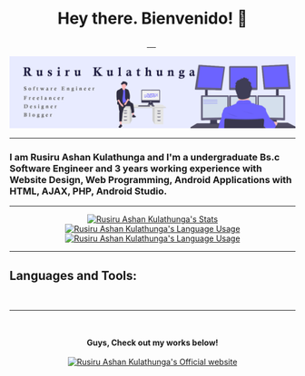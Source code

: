 <h1 align="center">Hey there. Bienvenido! 👋</h1>


<p align="center">
  <a href="https://wa.me/94786794814"> 
    <img src="https://img.shields.io/badge/WhatsApp-25D366?style=for-the-badge&logo=whatsapp&logoColor=white" alt="">
  </a>
  <a href="https://www.facebook.com/rusiru.alvin97"> 
    <img src="https://img.shields.io/badge/Facebook-1877F2?style=for-the-badge&logo=facebook&logoColor=white" alt="">
  </a>
  <a href="https://twitter.com/alvin___97">
    <img src="https://img.shields.io/badge/Twitter-1DA1F2?style=for-the-badge&logo=twitter&logoColor=white" alt="">
  </a>
  <a href="https://www.instagram.com/alvinz97/">
    <img src="https://img.shields.io/badge/Instagram-E4405F?style=for-the-badge&logo=instagram&logoColor=white" alt="">
  </a>
  <img src="https://img.shields.io/badge/-CONNECT-blue?style=for-the-badge&logo=Linkedin&link=https://www.linkedin.com/in/rusiru-kulathunga/" alt="">
  <img src="https://img.shields.io/github/followers/alvinz97?logo=GitHub&style=for-the-badge" alt="">
</p>



<p align="center">

  <img src="https://raw.githubusercontent.com/alvinz97/alvinz97/master/banner_new.png" alt="banner that says Rusiru Kulathunga - Software Engineer, Freelancer, Designer and Blogger alongside a cartoon illustration of Rusiru Kulathunga ">

---

### I am Rusiru Ashan Kulathunga and I'm a undergraduate Bs.c Software Engineer and 3 years working experience with Website Design, Web Programming, Android Applications with HTML, AJAX, PHP, Android Studio.
---
</p>


<p align="center" style="border: 2px; border-color: #000">

  <a href="https://github.com/alvinz97" class="rich-diff-level-one">
    <img src="https://github-readme-stats.anuraghazra1.vercel.app/api?username=alvinz97&show_icons=true&include_all_commits=true&theme=radical" alt="Rusiru Ashan Kulathunga's Stats" >
  </a>

  <a href="https://github.com/alvinz97" class="rich-diff-level-one">
    <img src="https://github-readme-stats.anuraghazra1.vercel.app/api/top-langs/?username=alvinz97&layout=compact&theme=radical" alt="Rusiru Ashan Kulathunga's Language Usage" >
  </a>

  <a href="https://github.com/alvinz97" class="rich-diff-level-one">
    <img src="http://github-readme-streak-stats.herokuapp.com?user=alvinz97&theme=dark-smoky" alt="Rusiru Ashan Kulathunga's Language Usage" >
  </a>

---
</p>

## Languages and Tools:


<p align="center">
  <img src="https://img.shields.io/badge/HTML-239120?style=for-the-badge&logo=html5&logoColor=white" alt="">
  <img src="https://img.shields.io/badge/JavaScript-F7DF1E?style=for-the-badge&logo=javascript&logoColor=black" alt="">
  <img src="https://img.shields.io/badge/CSS3-1572B6?style=for-the-badge&logo=css3&logoColor=white" alt="">
  <img src="https://img.shields.io/badge/Sass-CC6699?style=for-the-badge&logo=sass&logoColor=white" alt="">
  <img src="https://img.shields.io/badge/TypeScript-007ACC?style=for-the-badge&logo=typescript&logoColor=white" alt="">
  <img src="https://img.shields.io/badge/Bootstrap-563D7C?style=for-the-badge&logo=bootstrap&logoColor=white" alt="">
  <img src="https://img.shields.io/badge/jQuery-0769AD?style=for-the-badge&logo=jquery&logoColor=white" alt="">
  <img src="https://img.shields.io/badge/C%23-239120?style=for-the-badge&logo=c-sharp&logoColor=white" alt="">
  <img src="https://img.shields.io/badge/.NET-5C2D91?style=for-the-badge&logo=.net&logoColor=white" alt="">
  <img src="https://img.shields.io/badge/PHP-777BB4?style=for-the-badge&logo=php&logoColor=white" alt="">
  <img src="https://img.shields.io/badge/Laravel-FF2D20?style=for-the-badge&logo=laravel&logoColor=white" alt="">
  <img src="https://img.shields.io/badge/Node.js-43853D?style=for-the-badge&logo=node.js&logoColor=white" alt="">
  <img src="https://img.shields.io/badge/Java-ED8B00?style=for-the-badge&logo=java&logoColor=white" alt="">
  <img src="https://img.shields.io/badge/React-20232A?style=for-the-badge&logo=react&logoColor=61DAFB" alt="">
  <img src="https://img.shields.io/badge/Angular-DD0031?style=for-the-badge&logo=angular&logoColor=white" alt="">
  <img src="https://img.shields.io/badge/Vue.js-35495E?style=for-the-badge&logo=vue.js&logoColor=4FC08D" alt="">
  <img src="https://img.shields.io/badge/MySQL-00000F?style=for-the-badge&logo=mysql&logoColor=white" alt="">
  <img src="https://img.shields.io/badge/MongoDB-4EA94B?style=for-the-badge&logo=mongodb&logoColor=white" alt="">
  <img src="https://img.shields.io/badge/Amazon_AWS-232F3E?style=for-the-badge&logo=amazon-aws&logoColor=white" alt="">
  <img src="https://img.shields.io/badge/Google_Cloud-4285F4?style=for-the-badge&logo=google-cloud&logoColor=white" alt="">
  <img src="https://img.shields.io/badge/GitLab-330F63?style=for-the-badge&logo=gitlab&logoColor=white" alt="">
  <img src="https://img.shields.io/badge/GitHub-100000?style=for-the-badge&logo=github&logoColor=white" alt="">
</p>

---

<p align="center">
  <br><br>
  <strong>Guys, Check out my works below!</strong>
  <br><br>
  <a href="http://rusiruofficial.com" target="_blank">
    <img src="https://img.icons8.com/fluent/50/000000/domain.png" alt="Rusiru Ashan Kulathunga's Official website" >
  </a>
</p>

